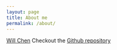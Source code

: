 ```yaml
---
layout: page
title: About me
permalink: /about/
---
```


[Will Chen](http://yiwuchen.com)
Checkout the [Github repository](https://github.com/Will-CYW/myweb)
